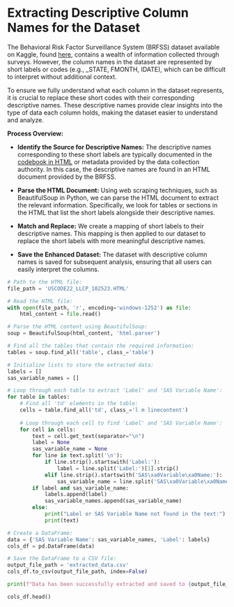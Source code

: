 # Extracting Descriptive Column Names for the Dataset

The Behavioral Risk Factor Surveillance System (BRFSS) dataset available on Kaggle, found [here](https://www.cdc.gov/brfss/annual_data/annual_2022.html), contains a wealth of information collected through surveys. However, the column names in the dataset are represented by short labels or codes (e.g., _STATE, FMONTH, IDATE), which can be difficult to interpret without additional context.

To ensure we fully understand what each column in the dataset represents, it is crucial to replace these short codes with their corresponding descriptive names. These descriptive names provide clear insights into the type of data each column holds, making the dataset easier to understand and analyze.

**Process Overview:**
* **Identify the Source for Descriptive Names:** The descriptive names corresponding to these short labels are typically documented in the [codebook in HTML](https://github.com/akthammomani/AI_powered_health_risk_assessment_app/tree/main/data_directory) or metadata provided by the data collection authority. In this case, the descriptive names are found in an HTML document provided by the BRFSS.

* **Parse the HTML Document:** Using web scraping techniques, such as BeautifulSoup in Python, we can parse the HTML document to extract the relevant information. Specifically, we look for tables or sections in the HTML that list the short labels alongside their descriptive names.

* **Match and Replace:** We create a mapping of short labels to their descriptive names. This mapping is then applied to our dataset to replace the short labels with more meaningful descriptive names.

* **Save the Enhanced Dataset:** The dataset with descriptive column names is saved for subsequent analysis, ensuring that all users can easily interpret the columns.

```python
# Path to the HTML file:
file_path = 'USCODE22_LLCP_102523.HTML'

# Read the HTML file:
with open(file_path, 'r', encoding='windows-1252') as file:
    html_content = file.read()

# Parse the HTML content using BeautifulSoup:
soup = BeautifulSoup(html_content, 'html.parser')

# Find all the tables that contain the required information:
tables = soup.find_all('table', class_='table')

# Initialize lists to store the extracted data:
labels = []
sas_variable_names = []

# Loop through each table to extract 'Label' and 'SAS Variable Name':
for table in tables:
    # Find all 'td' elements in the table:
    cells = table.find_all('td', class_='l m linecontent')
    
    # Loop through each cell to find 'Label' and 'SAS Variable Name':
    for cell in cells:
        text = cell.get_text(separator="\n")
        label = None
        sas_variable_name = None
        for line in text.split('\n'):
            if line.strip().startswith('Label:'):
                label = line.split('Label:')[1].strip()
            elif line.strip().startswith('SAS\xa0Variable\xa0Name:'):
                sas_variable_name = line.split('SAS\xa0Variable\xa0Name:')[1].strip()
        if label and sas_variable_name:
            labels.append(label)
            sas_variable_names.append(sas_variable_name)
        else:
            print("Label or SAS Variable Name not found in the text:")
            print(text)

# Create a DataFrame:
data = {'SAS Variable Name': sas_variable_names, 'Label': labels}
cols_df = pd.DataFrame(data)

# Save the DataFrame to a CSV file:
output_file_path = 'extracted_data.csv'
cols_df.to_csv(output_file_path, index=False)

print(f"Data has been successfully extracted and saved to {output_file_path}")

cols_df.head()

```

